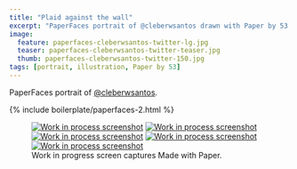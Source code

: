 ```yaml
---
title: "Plaid against the wall"
excerpt: "PaperFaces portrait of @cleberwsantos drawn with Paper by 53 on an iPad."
image: 
  feature: paperfaces-cleberwsantos-twitter-lg.jpg
  teaser: paperfaces-cleberwsantos-twitter-teaser.jpg
  thumb: paperfaces-cleberwsantos-twitter-150.jpg
tags: [portrait, illustration, Paper by 53]
---
```


PaperFaces portrait of [@cleberwsantos](http://twitter.com/cleberwsantos).

{% include boilerplate/paperfaces-2.html %}

<figure class="third">
	<a href="{{ site.url }}/images/paperfaces-cleberwsantos-process-1-lg.jpg"><img src="{{ site.url }}/images/paperfaces-cleberwsantos-process-1-600.jpg" alt="Work in process screenshot"></a>
	<a href="{{ site.url }}/images/paperfaces-cleberwsantos-process-2-lg.jpg"><img src="{{ site.url }}/images/paperfaces-cleberwsantos-process-2-600.jpg" alt="Work in process screenshot"></a>
	<a href="{{ site.url }}/images/paperfaces-cleberwsantos-process-3-lg.jpg"><img src="{{ site.url }}/images/paperfaces-cleberwsantos-process-3-600.jpg" alt="Work in process screenshot"></a>
  <a href="{{ site.url }}/images/paperfaces-cleberwsantos-process-4-lg.jpg"><img src="{{ site.url }}/images/paperfaces-cleberwsantos-process-4-600.jpg" alt="Work in process screenshot"></a>
  <a href="{{ site.url }}/images/paperfaces-cleberwsantos-process-5-lg.jpg"><img src="{{ site.url }}/images/paperfaces-cleberwsantos-process-5-600.jpg" alt="Work in process screenshot"></a>
	<figcaption>Work in progress screen captures Made with Paper.</figcaption>
</figure>